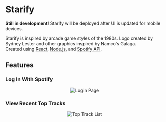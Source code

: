 # Starify
<strong>Still in development!</strong> Starify will be deployed after UI is updated for mobile devices.

<p>
  Starify is inspired by arcade game styles of the 1980s. Logo created by Sydney Lester and other graphics inspired by Namco's Galaga.<br>
  Created using <a href="https://react.dev/">React</a>, <a href="https://nodejs.org/en/">Node.js</a>, and <a href="https://developer.spotify.com/documentation/web-api">Spotify API</a>.
</p>

## Features
### Log In With Spotify
<p align="center">
  <img alt="Login Page" src="https://github.com/sydlester/starify-app/assets/97190793/8e121af5-83fa-4f6b-8b0c-591e33777118">
</p>

### View Recent Top Tracks
<p align="center">
  <img alt="Top Track List" src="https://github.com/sydlester/starify-app/assets/97190793/cc72c2a3-6e54-45e2-980b-6c13f9939985">
</p>

